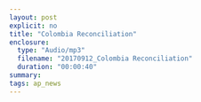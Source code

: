 ```yaml
---
layout: post
explicit: no
title: "Colombia Reconciliation"
enclosure:
  type: "Audio/mp3"
  filename: "20170912_Colombia Reconciliation"
  duration: "00:00:40"
summary:
tags: ap_news
---
```



